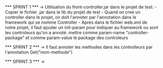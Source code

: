 *** SPRINT 1 ***
-> Utilisation du front-controller.jar dans le projet de test:
    - Copier le fichier .jar dans le lib du projet de test
    - Quand on cree un controller dans le projet, on doit l'annoter par l'annotation dans le framework
    qui se nomme Controller
    - Apres dans le fichier web.xml de notre projet, il faut ajouter un init-param pour indiquer au framework ou sont les controleurs qu'on a annoté. mettre comme param-name "controller-package" et comme param-value le package des controleurs
    

*** SPRINT 2 ***
-> Il faut annoter les methodes dans les controlleurs par l'annotation Get("nom-methode")

*** SPRINT 3 ***
->